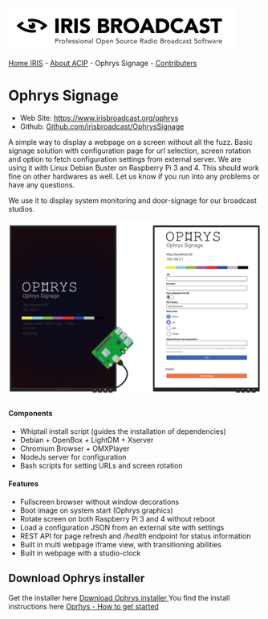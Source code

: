 ![IRIS Broadcast](../logo-iris.png)

[Home IRIS](../README.md) - [About ACIP](../README_ABOUT.md) - Ophrys Signage - [Contributers](../README_CONTRIBUTERS.md)

# Ophrys Signage

* Web Site: https://www.irisbroadcast.org/ophrys
* Github: [Github.com/irisbroadcast/OphrysSignage](https://github.com/IrisBroadcast/OphrysSignage)

A simple way to display a webpage on a screen without all the fuzz.
Basic signage solution with configuration page for url selection,
screen rotation and option to fetch configuration settings from
external server. We are using it with Linux Debian Buster on
Raspberry Pi 3 and 4. This should work fine on other hardwares
as well. Let us know if you run into any problems or have any questions.

We use it to display system monitoring and door-signage for our broadcast studios.

![Ophrys Signage Screenshot](signage-screenshot.png)

#### Components
- Whiptail install script (guides the installation of dependencies)
- Debian + OpenBox + LightDM + Xserver
- Chromium Browser + OMXPlayer
- NodeJs server for configuration
- Bash scripts for setting URLs and screen rotation

#### Features
- Fullscreen browser without window decorations
- Boot image on system start (Ophrys graphics)
- Rotate screen on both Raspberry Pi 3 and 4 without reboot
- Load a configuration JSON from an external site with settings
- REST API for page refresh and */health* endpoint for status information
- Built in multi webpage iframe view, with transitioning abilities
- Built in webpage with a studio-clock

## Download Ophrys installer
Get the installer here [Download Ophrys installer ](http://irisbroadcast.com/ophrys/install.tar.gz)
You find the install instructions here [Oprhys - How to get started ](https://github.com/IrisBroadcast/OphrysSignage/blob/master/README.md#how-to-get-started-using-a-raspberry-pi)